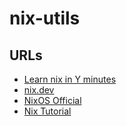 # nix-utils
## URLs
- [Learn nix in Y minutes](https://learnxinyminutes.com/docs/nix/)
- [nix.dev](https://nix.dev/)
- [NixOS Official](https://nixos.org/)
- [Nix Tutorial](https://nix-tutorial.gitlabpages.inria.fr/nix-tutorial/index.html)
